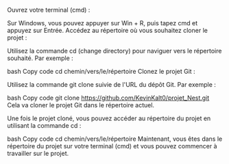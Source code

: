 Ouvrez votre terminal (cmd) :

Sur Windows, vous pouvez appuyer sur Win + R, puis tapez cmd et appuyez sur Entrée.
Accédez au répertoire où vous souhaitez cloner le projet :

Utilisez la commande cd (change directory) pour naviguer vers le répertoire souhaité. Par exemple :

bash
Copy code
cd chemin/vers/le/répertoire
Clonez le projet Git :

Utilisez la commande git clone suivie de l'URL du dépôt Git. Par exemple :

bash
Copy code
git clone https://github.com/KevinKalt0/projet_Nest.git
Cela va cloner le projet Git dans le répertoire actuel.

Une fois le projet cloné, vous pouvez accéder au répertoire du projet en utilisant la commande cd :

bash
Copy code
cd chemin/vers/le/répertoire
Maintenant, vous êtes dans le répertoire du projet sur votre terminal (cmd) et vous pouvez commencer à travailler sur le projet.
